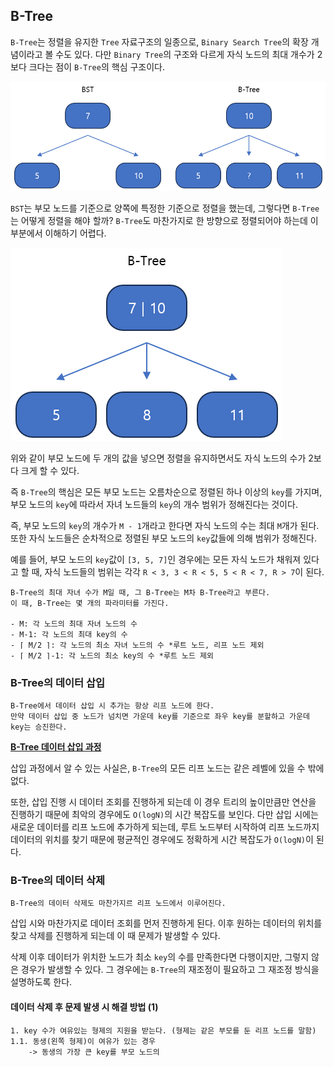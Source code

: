 
## B-Tree

`B-Tree`는 정렬을 유지한 `Tree` 자료구조의 일종으로, `Binary Search Tree`의 확장 개념이라고 볼 수도 있다. 다만 `Binary Tree`의 구조와 다르게 자식 노드의 최대 개수가 2보다 크다는 점이 `B-Tree`의 핵심 구조이다.

![](../image/b-tree1.png)

`BST`는 부모 노드를 기준으로 양쪽에 특정한 기준으로 정렬을 했는데, 그렇다면 `B-Tree`는 어떻게 정렬을 해야 할까? `B-Tree`도 마찬가지로 한 방향으로 정렬되어야 하는데 이 부분에서 이해하기 어렵다.

![](../image/b-tree2.png)

위와 같이 부모 노드에 두 개의 값을 넣으면 정렬을 유지하면서도 자식 노드의 수가 2보다 크게 할 수 있다. 

즉 `B-Tree`의 핵심은 모든 부모 노드는 오름차순으로 정렬된 하나 이상의 `key`를 가지며, 부모 노드의 `key`에 따라서 자녀 노드들의 `key`의 개수 범위가 정해진다는 것이다. 

즉, 부모 노드의 `key`의 개수가 `M - 1`개라고 한다면 자식 노드의 수는 최대 `M`개가 된다. 또한 자식 노드들은 순차적으로 정렬된 부모 노드의 `key`값들에 의해 범위가 정해진다.

예를 들어, 부모 노드의 `key`값이 `[3, 5, 7]`인 경우에는 모든 자식 노드가 채워져 있다고 할 때, 자식 노드들의 범위는 각각 `R < 3, 3 < R < 5, 5 < R < 7, R > 7`이 된다.

	B-Tree의 최대 자녀 수가 M일 때, 그 B-Tree는 M차 B-Tree라고 부른다.
	이 때, B-Tree는 몇 개의 파라미터를 가진다.
	
	- M: 각 노드의 최대 자녀 노드의 수
	- M-1: 각 노드의 최대 key의 수
	- ⌈ M/2 ⌉: 각 노드의 최소 자녀 노드의 수 *루트 노드, 리프 노드 제외
	- ⌈ M/2 ⌉-1: 각 노드의 최소 key의 수 *루트 노드 제외

### B-Tree의 데이터 삽입

	B-Tree에서 데이터 삽입 시 추가는 항상 리프 노드에 한다.
	만약 데이터 삽입 중 노드가 넘치면 가운데 key를 기준으로 좌우 key를 분할하고 가운데 key는 승진한다.

**[B-Tree 데이터 삽입 과정](../etc/btree.pptx)**

삽입 과정에서 알 수 있는 사실은, `B-Tree`의 모든 리프 노드는 같은 레벨에 있을 수 밖에 없다.

또한, 삽입 진행 시 데이터 조회를 진행하게 되는데 이 경우 트리의 높이만큼만 연산을 진행하기 때문에 최악의 경우에도 `O(logN)`의 시간 복잡도를 보인다. 다만 삽입 시에는 새로운 데이터를 리프 노드에 추가하게 되는데, 루트 노드부터 시작하여 리프 노드까지 데이터의 위치를 찾기 때문에 평균적인 경우에도 정확하게 시간 복잡도가 `O(logN)`이 된다.

### B-Tree의 데이터 삭제

	B-Tree의 데이터 삭제도 마찬가지르 리프 노드에서 이루어진다.

삽입 시와 마찬가지로 데이터 조회를 먼저 진행하게 된다. 이후 원하는 데이터의 위치를 찾고 삭제를 진행하게 되는데 이 때 문제가 발생할 수 있다. 

삭제 이후 데이터가 위치한 노드가 최소 `key`의 수를 만족한다면 다행이지만, 그렇지 않은 경우가 발생할 수 있다. 그 경우에는 `B-Tree`의 재조정이 필요하고 그 재조정 방식을 설명하도록 한다.

#### 데이터 삭제 후 문제 발생 시 해결 방법 (1)

	1. key 수가 여유있는 형제의 지원을 받는다. (형제는 같은 부모를 둔 리프 노드를 말함)
	1.1. 동생(왼쪽 형제)이 여유가 있는 경우
	    -> 동생의 가장 큰 key를 부모 노드의 